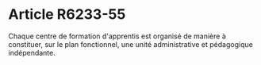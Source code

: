 # Article R6233-55

  
Chaque centre de formation d'apprentis est organisé de manière à constituer, sur le plan fonctionnel, une unité administrative et pédagogique indépendante.